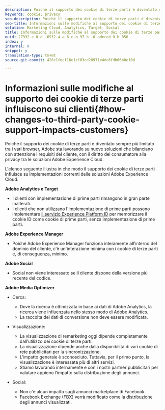 ```yaml
---
description: Poiché il supporto dei cookie di terze parti è diventato sempre più limitato tra i vari browser, Adobe sta lavorando su nuove soluzioni che bilanciano con attenzione i requisiti del cliente, con il diritto del consumatore alla privacy tra le soluzioni Adobe Experience Cloud.
keywords: cookie; privacy
seo-description: Poiché il supporto dei cookie di terze parti è diventato sempre più limitato tra i vari browser, Adobe sta lavorando su nuove soluzioni che bilanciano con attenzione i requisiti del cliente, con il diritto del consumatore alla privacy tra le soluzioni Adobe Experience Cloud.
seo-title: Informazioni sulle modifiche al supporto dei cookie di terze parti influiscono sui clienti
solution: Marketing Cloud, Analytics, Target, Social
title: Informazioni sulle modifiche al supporto dei cookie di terze parti influiscono sui clienti
uuid: 27332 e 0 d -6932-4 a 6 e-b 97 b -0 adeced 0 b 050
index: y
internal: n
snippet: y
translation-type: tm+mt
source-git-commit: 426c1fecf16e1cf83cd28971e4de6fdb66b0e10d

---
```



# Informazioni sulle modifiche al supporto dei cookie di terze parti influiscono sui clienti{#how-changes-to-third-party-cookie-support-impacts-customers}

Poiché il supporto dei cookie di terze parti è diventato sempre più limitato tra i vari browser, Adobe sta lavorando su nuove soluzioni che bilanciano con attenzione i requisiti del cliente, con il diritto del consumatore alla privacy tra le soluzioni Adobe Experience Cloud.

L'elenco seguente illustra in che modo il supporto dei cookie di terze parti influisce su implementazioni correnti delle soluzioni Adobe Experience Cloud:

**Adobe Analytics e Target**

* I clienti con implementazione di prime parti rimangono in gran parte inalterati.
* I clienti che non utilizzano l'implementazione di prime parti possono implementare [il servizio Experience Platform ID](https://docs.adobe.com/content/help/en/id-service/using/implementation-guides/implementation-guides.html) per memorizzare il cookie ID come cookie di prime parti, senza implementazione di prime parti.

**Adobe Experience Manager**

* Poiché Adobe Experience Manager funziona interamente all'interno del dominio del cliente, c'è un'interazione minima con i cookie di terze parti e, di conseguenza, minimo.

**Adobe Social**

* Social non viene interessato se il cliente dispone della versione più recente del codice.

**Adobe Media Optimizer**

* Cerca:

   * Dove la ricerca è ottimizzata in base ai dati di Adobe Analytics, la ricerca viene influenzata nello stesso modo di Adobe Analytics.
   * La raccolta dei dati di conversione non deve essere modificata.

* Visualizzazione:

   * La visualizzazione di remarketing oggi dipende completamente dall'utilizzo dei cookie di terze parti.
   * La visualizzazione dipende anche dalla disponibilità di vari cookie di rete pubblicitari per la sincronizzazione.
   * L'impatto generale è sconosciuto. Tuttavia, per il primo punto, la visualizzazione è interessata più di altri servizi.
   * Stiamo lavorando internamente e con i nostri partner pubblicitari per valutare appieno l'impatto sulla distribuzione degli annunci.

* Social:

   * Non c'è alcun impatto sugli annunci marketplace di Facebook.
   * Facebook Exchange (FBX) verrà modificato come la distribuzione degli annunci visualizzati.

